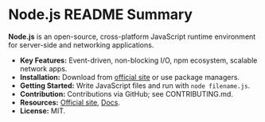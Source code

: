 # Node.js README Summary

**Node.js** is an open-source, cross-platform JavaScript runtime environment for server-side and networking applications.

- **Key Features:** Event-driven, non-blocking I/O, npm ecosystem, scalable network apps.
- **Installation:** Download from [official site](https://nodejs.org/) or use package managers.
- **Getting Started:** Write JavaScript files and run with `node filename.js`.
- **Contribution:** Contributions via GitHub; see CONTRIBUTING.md.
- **Resources:** [Official site](https://nodejs.org/), [Docs](https://nodejs.org/en/docs/).
- **License:** MIT.
